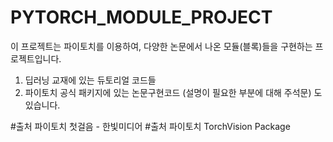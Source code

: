 # PYTORCH_MODULE_PROJECT

이 프로젝트는 파이토치를 이용하여, 다양한 논문에서 나온 모듈(블록)들을 구현하는 프로젝트입니다.

1. 딥러닝 교재에 있는 듀토리얼 코드들
2. 파이토치 공식 패키지에 있는 논문구현코드 (설명이 필요한 부분에 대해 주석문)
도 있습니다.

#출처 파이토치 첫걸음 - 한빛미디어
#출처 파이토치 TorchVision Package 
